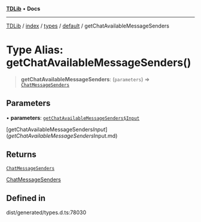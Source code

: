 [**TDLib**](../../../../../../README.md) • **Docs**

***

[TDLib](../../../../../../modules.md) / [index](../../../../../README.md) / [types](../../../README.md) / [default](../README.md) / getChatAvailableMessageSenders

# Type Alias: getChatAvailableMessageSenders()

> **getChatAvailableMessageSenders**: (`parameters`) => [`ChatMessageSenders`](ChatMessageSenders.md)

## Parameters

• **parameters**: [`getChatAvailableMessageSenders$Input`](getChatAvailableMessageSenders$Input.md)

[getChatAvailableMessageSenders$Input](getChatAvailableMessageSenders$Input.md)

## Returns

[`ChatMessageSenders`](ChatMessageSenders.md)

[ChatMessageSenders](ChatMessageSenders.md)

## Defined in

dist/generated/types.d.ts:78030

